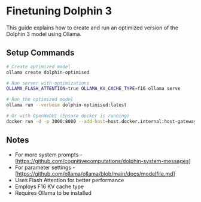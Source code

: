# Finetuning Dolphin 3

This guide explains how to create and run an optimized version of the Dolphin 3 model using Ollama.

## Setup Commands

```bash
# Create optimized model
ollama create dolphin-optimised

# Run server with optimizations
OLLAMA_FLASH_ATTENTION=true OLLAMA_KV_CACHE_TYPE=f16 ollama serve

# Run the optimized model
ollama run --verbose dolphin-optimised:latest

# Or with OpenWebUI (Ensure docker is running)
docker run -d -p 3000:8080 --add-host=host.docker.internal:host-gateway -v open-webui:/app/backend/data --name open-webui --restart always ghcr.io/open-webui/open-webui:main
```

## Notes

- For more system prompts - [https://github.com/cognitivecomputations/dolphin-system-messages]
- For parameter settings - [https://github.com/ollama/ollama/blob/main/docs/modelfile.md]
- Uses Flash Attention for better performance
- Employs F16 KV cache type
- Requires Ollama to be installed
